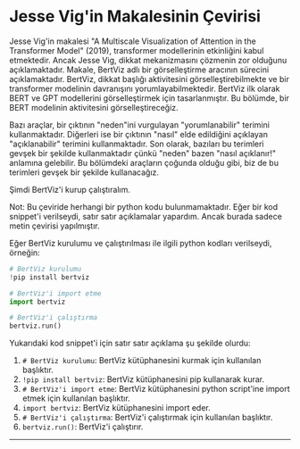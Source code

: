 # Jesse Vig'in Makalesinin Çevirisi

Jesse Vig'in makalesi "A Multiscale Visualization of Attention in the Transformer Model" (2019), transformer modellerinin etkinliğini kabul etmektedir. Ancak Jesse Vig, dikkat mekanizmasını çözmenin zor olduğunu açıklamaktadır. Makale, BertViz adlı bir görselleştirme aracının sürecini açıklamaktadır. BertViz, dikkat başlığı aktivitesini görselleştirebilmekte ve bir transformer modelinin davranışını yorumlayabilmektedir. BertViz ilk olarak BERT ve GPT modellerini görselleştirmek için tasarlanmıştır. Bu bölümde, bir BERT modelinin aktivitesini görselleştireceğiz.

Bazı araçlar, bir çıktının "neden"ini vurgulayan "yorumlanabilir" terimini kullanmaktadır. Diğerleri ise bir çıktının "nasıl" elde edildiğini açıklayan "açıklanabilir" terimini kullanmaktadır. Son olarak, bazıları bu terimleri gevşek bir şekilde kullanmaktadır çünkü "neden" bazen "nasıl açıklanır!" anlamına gelebilir. Bu bölümdeki araçların çoğunda olduğu gibi, biz de bu terimleri gevşek bir şekilde kullanacağız.

Şimdi BertViz'i kurup çalıştıralım.

Not: Bu çeviride herhangi bir python kodu bulunmamaktadır. Eğer bir kod snippet'i verilseydi, satır satır açıklamalar yapardım. Ancak burada sadece metin çevirisi yapılmıştır. 

Eğer BertViz kurulumu ve çalıştırılması ile ilgili python kodları verilseydi, örneğin:
```python
# BertViz kurulumu
!pip install bertviz

# BertViz'i import etme
import bertviz

# BertViz'i çalıştırma
bertviz.run()
```
Yukarıdaki kod snippet'i için satır satır açıklama şu şekilde olurdu:

1. `# BertViz kurulumu`: BertViz kütüphanesini kurmak için kullanılan başlıktır.
2. `!pip install bertviz`: BertViz kütüphanesini pip kullanarak kurar.
3. `# BertViz'i import etme`: BertViz kütüphanesini python script'ine import etmek için kullanılan başlıktır.
4. `import bertviz`: BertViz kütüphanesini import eder.
5. `# BertViz'i çalıştırma`: BertViz'i çalıştırmak için kullanılan başlıktır.
6. `bertviz.run()`: BertViz'i çalıştırır.

---

